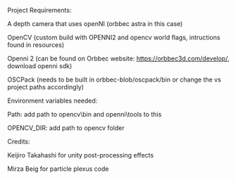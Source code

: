 Project Requirements:

A depth camera that uses openNI (orbbec astra in this case)

OpenCV (custom build with OPENNI2 and opencv world flags, intructions found in resources)

Openni 2 (can be found on Orbbec website: https://orbbec3d.com/develop/, download openni sdk)

OSCPack (needs to be built in orbbec-blob/oscpack/bin or change the vs project paths accordingly)

Environment variables needed:

Path: add path to opencv\bin and openni\tools to this

OPENCV_DIR: add path to opencv folder

Credits:

Keijiro Takahashi for unity post-processing effects

Mirza Beig for particle plexus code